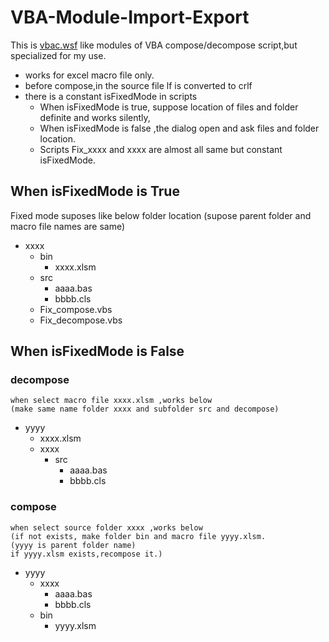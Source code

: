 # VBA-Module-Import-Export
This is [vbac.wsf](https://github.com/vbaidiot/ariawase) like modules of VBA compose/decompose script,but specialized for my use.

* works for excel macro file only.
* before compose,in the source file lf is converted to crlf 
* there is a constant isFixedMode in scripts 
    * When isFixedMode is true, suppose location of files and folder definite and works silently,
    * When isFixedMode  is false ,the dialog open and ask files and folder location.
    * Scripts Fix_xxxx and xxxx are almost all same but constant isFixedMode.

## When isFixedMode  is True 

Fixed mode suposes like below folder location 
(supose parent folder and macro file names are same)

+ xxxx
    + bin
        + xxxx.xlsm
    + src
        + aaaa.bas
        + bbbb.cls
    + Fix_compose.vbs
    + Fix_decompose.vbs

## When isFixedMode is False

###  decompose

    when select macro file xxxx.xlsm ,works below
    (make same name folder xxxx and subfolder src and decompose)

+ yyyy
    + xxxx.xlsm
    + xxxx
        + src
            + aaaa.bas
            + bbbb.cls

### compose

    when select source folder xxxx ,works below
    (if not exists, make folder bin and macro file yyyy.xlsm.
    (yyyy is parent folder name)
    if yyyy.xlsm exists,recompose it.)

 + yyyy
    + xxxx
        + aaaa.bas
        + bbbb.cls
    + bin
        + yyyy.xlsm     
